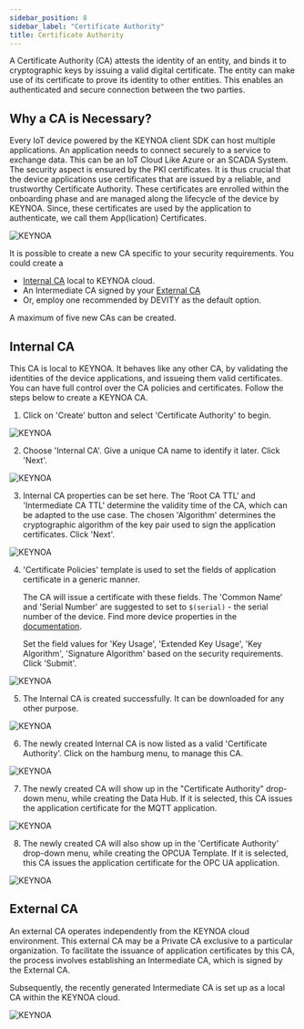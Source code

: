 ```yaml
---
sidebar_position: 8
sidebar_label: "Certificate Authority"
title: Certificate Authority
---
```


A Certificate Authority (CA) attests the identity of an entity, and binds it to cryptographic keys by issuing a valid digital certificate. The entity can make use of its certificate to prove its identity to other entities. This enables an authenticated and secure connection between the two parties.

## Why a CA is Necessary?

Every IoT device powered by the KEYNOA client SDK can host multiple applications.
An application needs to connect securely to a service to exchange data. This can be an IoT Cloud Like Azure or an SCADA System.
The security aspect is ensured by the PKI certificates.
It is thus crucial that the device applications use certificates that are issued by a reliable, and trustworthy Certificate Authority.
These certificates are enrolled within the onboarding phase and are managed along the lifecycle of the device by KEYNOA.
Since, these certificates are used by the application to authenticate, we call them App(lication) Certificates.

![KEYNOA](/img/KEYNOA/reference-doc/CA-1.png)

It is possible to create a new CA specific to your security requirements. You could create a 
- [Internal CA](#internal-ca) local to KEYNOA cloud.
- An Intermediate CA signed by your  [External CA](#external-ca)
- Or, employ one recommended by DEVITY as the default option.

A maximum of five new CAs can be created.

## Internal CA

This CA is local to KEYNOA. It behaves like any other CA, by validating the identities of the device applications, and issueing them valid certificates. You can have full control over the CA policies and certificates. Follow the steps below to create a KEYNOA CA.

1. Click on 'Create' button and select 'Certificate Authority' to begin.

![KEYNOA](/img/KEYNOA/reference-doc/KEYNOA-CA/1-KEYNOA-CA-Start-Create-CA.png)

<!-- 2. Choose your expertise level as 'Beginner' or 'Expert'. 

![KEYNOA](/img/KEYNOA/reference-doc/KEYNOA-CA/2-KEYNOA-CA-Expertise-Level.png) -->

2. Choose 'Internal CA'. Give a unique CA name to identify it later. Click 'Next'.

![KEYNOA](/img/KEYNOA/reference-doc/KEYNOA-CA/3-KEYNOA-CA-Choose-CA-Type.png)

3. Internal CA properties can be set here. The 'Root  CA TTL' and 'Intermediate CA TTL' determine the validity time of the CA, which can be adapted to the use case. The chosen 'Algorithm' determines the cryptographic algorithm of the key pair used to sign the application certificates. Click 'Next'.

![KEYNOA](/img/KEYNOA/reference-doc/KEYNOA-CA/4-KEYNOA-CA-Set-CA-Properties.png)

4. 'Certificate Policies' template is used to set the fields of application certificate in a generic manner. 

    The CA will issue a certificate with these fields. The 'Common Name' and 'Serial Number' are suggested to set to `$(serial)` - the serial number of the device. Find more device properties in the [documentation](/reference/device-properties).
    
    Set the field values for 'Key Usage', 'Extended Key Usage', 'Key Algorithm', 'Signature Algorithm' based on the security requirements. Click 'Submit'.

![KEYNOA](/img/KEYNOA/reference-doc/KEYNOA-CA/5-KEYNOA-CA-Set-Cert-Policies.png)

5. The Internal CA is created successfully. It can be downloaded for any other purpose. 

![KEYNOA](/img/KEYNOA/reference-doc/KEYNOA-CA/6-KEYNOA-CA-KEYNOA-CA-Finish.png)

6. The newly created Internal CA is now listed as a valid 'Certificate Authority'. Click on the hamburg menu, to manage this CA. 

![KEYNOA](/img/KEYNOA/reference-doc/KEYNOA-CA/7-KEYNOA-CA-New-CA-Listed.png)

7. The newly created CA will show up in the "Certificate Authority" drop-down menu, while creating the Data Hub. If it is selected, this CA issues the application certificate for the MQTT application.

![KEYNOA](/img/KEYNOA/reference-doc/KEYNOA-CA/8-KEYNOA-CA-Use-New-CA-Data-Hub.png)

8. The newly created CA will also show up in the 'Certificate Authority' drop-down menu, while creating the OPCUA Template. If it is selected, this CA issues the application certificate for the OPC UA application.

![KEYNOA](/img/KEYNOA/reference-doc/KEYNOA-CA/9-KEYNOA-CA-Use-New-CA-Template.png)


<!-- [Go to Top](#why-a-ca-is-necessary) -->

## External CA

An external CA operates independently from the KEYNOA cloud environment. This external CA may be a Private CA exclusive to a particular organization. To facilitate the issuance of application certificates by this CA, the process involves establishing an Intermediate CA, which is signed by the External CA.

Subsequently, the recently generated Intermediate CA is set up as a local CA within the KEYNOA cloud. 

<!-- To create an Intermediate CA, follow the steps below.  -->
![KEYNOA](/img/KEYNOA/reference-doc/Enterprise-CA/External-CA-concept.png)








